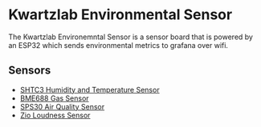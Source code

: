 # Kwartzlab Environmental Sensor

The Kwartzlab Environemntal Sensor is a sensor board that is powered by an ESP32 which sends environmental metrics to grafana over wifi.


## Sensors
* [SHTC3 Humidity and Temperature Sensor](datasheets/SHTC3.pdf)
* [BME688 Gas Sensor](datasheets/BME688.pdf)
* [SPS30 Air Quality Sensor](datasheets/SPS30.pdf)
* [Zio Loudness Sensor](https://www.smart-prototyping.com/blog/Zio-Loudness-Sensor-Qwiic-Start-Guide)

